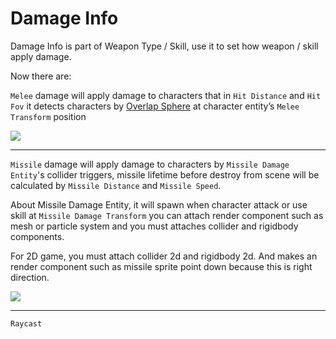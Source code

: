 # Damage Info

Damage Info is part of Weapon Type / Skill, use it to set how weapon / skill apply damage.

Now there are:

`Melee` damage will apply damage to characters that in `Hit Distance` and `Hit Fov` it detects characters by [Overlap Sphere](https://docs.unity3d.com/ScriptReference/Physics.OverlapSphere.html) at character entity’s `Melee Transform` position

![](https://cdn-images-1.medium.com/max/1600/1*KpiiLAWmjcrBA2FJu2G5VA.png)

* * *

`Missile` damage will apply damage to characters by `Missile Damage Entity`'s collider triggers, missile lifetime before destroy from scene will be calculated by `Missile Distance` and `Missile Speed`.

About Missile Damage Entity, it will spawn when character attack or use skill at `Missile Damage Transform` you can attach render component such as mesh or particle system and you must attaches collider and rigidbody components.

For 2D game, you must attach collider 2d and rigidbody 2d. And makes an render component such as missile sprite point down because this is right direction.

![](https://cdn-images-1.medium.com/max/1600/1*l35QTjuQFjryyIdOuSP-tg.png)

* * *

`Raycast`